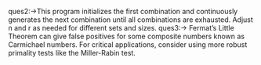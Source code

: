 ques2:->This program initializes the first combination and continuously generates the next combination until all combinations are exhausted. Adjust n and r as needed for different sets and sizes.
ques3:-> Fermat’s Little Theorem can give false positives for some composite numbers known as Carmichael numbers. For critical applications, consider using more robust primality tests like the Miller-Rabin test.
